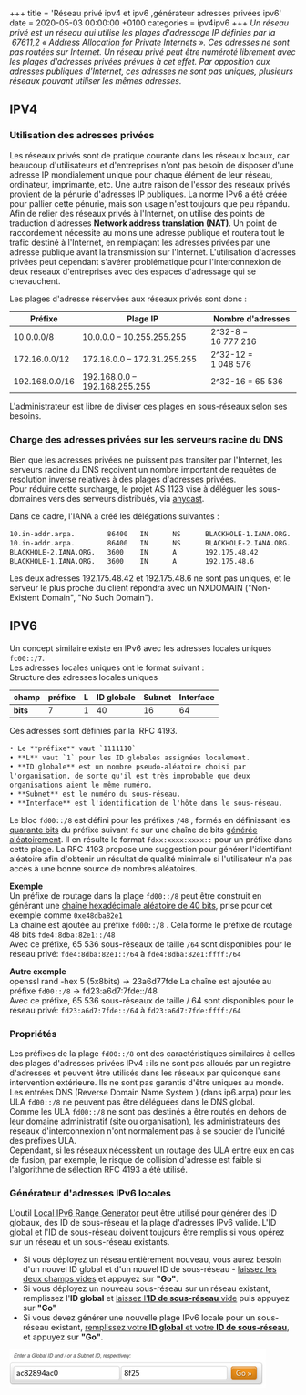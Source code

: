 +++
title = 'Réseau privé ipv4 et ipv6 ,générateur adresses privées ipv6'
date = 2020-05-03 00:00:00 +0100
categories = ipv4ipv6
+++
*Un réseau privé est un réseau qui utilise les plages d'adressage IP définies par la  67611,2 « Address Allocation for Private Internets ». Ces adresses ne sont pas routées sur Internet. Un réseau privé peut être numéroté librement avec les plages d'adresses privées prévues à cet effet. Par opposition aux adresses publiques d'Internet, ces adresses ne sont pas uniques, plusieurs réseaux pouvant utiliser les mêmes adresses.*
 
## IPV4

### Utilisation des adresses privées

Les réseaux privés sont de pratique courante dans les réseaux locaux, car beaucoup d'utilisateurs et d'entreprises n'ont pas besoin de disposer d'une adresse IP mondialement unique pour chaque élément de leur réseau, ordinateur, imprimante, etc. Une autre raison de l'essor des réseaux privés provient de la pénurie d'adresses IP publiques. La norme IPv6 a été créée pour pallier cette pénurie, mais son usage n'est toujours que peu répandu.  
Afin de relier des réseaux privés à l'Internet, on utilise des points de traduction d'adresses **Network address translation (NAT)**. Un point de raccordement nécessite au moins une adresse publique et routera tout le trafic destiné à l'Internet, en remplaçant les adresses privées par une adresse publique avant la transmission sur l'Internet. 
L'utilisation d'adresses privées peut cependant s'avérer problématique pour l'interconnexion de deux réseaux d'entreprises avec des espaces d'adressage qui se chevauchent. 

Les plages d'adresse réservées aux réseaux privés sont donc : 

Préfixe | Plage IP | Nombre d'adresses 
--------|----------|------------------
10.0.0.0/8 | 10.0.0.0 – 10.255.255.255 | 2^32-8 = 16 777 216 
172.16.0.0/12 | 172.16.0.0 – 172.31.255.255 | 2^32-12 = 1 048 576 
192.168.0.0/16 | 192.168.0.0 – 192.168.255.255 | 2^32-16 = 65 536 

L'administrateur est libre de diviser ces plages en sous-réseaux selon ses besoins.  

### Charge des adresses privées sur les serveurs racine du DNS

Bien que les adresses privées ne puissent pas transiter par l'Internet, les serveurs racine du DNS reçoivent un nombre important de requêtes de résolution inverse relatives à des plages d'adresses privées.  
Pour réduire cette surcharge, le projet AS 1123 vise à déléguer les sous-domaines vers des serveurs distribués, via [anycast](https://fr.wikipedia.org/wiki/Anycast).   

Dans ce cadre, l'IANA a créé les délégations suivantes : 

```
10.in-addr.arpa.        86400   IN      NS      BLACKHOLE-1.IANA.ORG.
10.in-addr.arpa.        86400   IN      NS      BLACKHOLE-2.IANA.ORG.
BLACKHOLE-2.IANA.ORG.   3600    IN      A       192.175.48.42
BLACKHOLE-1.IANA.ORG.   3600    IN      A       192.175.48.6
```

Les deux adresses 192.175.48.42 et 192.175.48.6 ne sont pas uniques, et le serveur le plus proche du client répondra avec un NXDOMAIN ("Non-Existent Domain", "No Such Domain"). 

## IPV6

Un concept similaire existe en IPv6 avec les adresses locales uniques `fc00::/7`.   
Les adresses locales uniques ont le format suivant :   
Structure des adresses locales uniques   

champ | préfixe  | L | ID globale | Subnet | Interface 
------|----------|---|------------|--------|----------
**bits** | 7 | 1 | 40 | 16 | 64 

Ces adresses sont définies par la  RFC 4193. 

    • Le **préfixe** vaut `1111110` 
    • **L** vaut `1` pour les ID globales assignées localement. 
    • **ID globale** est un nombre pseudo-aléatoire choisi par l'organisation, de sorte qu'il est très improbable que deux organisations aient le même numéro. 
    • **Subnet** est le numéro du sous-réseau. 
    • **Interface** est l'identification de l'hôte dans le sous-réseau.

Le bloc `fd00::/8` est défini pour les préfixes `/48` , formés en définissant les <u>quarante bits</u> du préfixe suivant `fd` sur une chaîne de bits <u>générée aléatoirement</u>. Il en résulte le format `fdxx:xxxx:xxxx::` pour un préfixe dans cette plage. La RFC 4193 propose une suggestion pour générer l'identifiant aléatoire afin d'obtenir un résultat de qualité minimale si l'utilisateur n'a pas accès à une bonne source de nombres aléatoires.

**Exemple**  
Un préfixe de routage dans la plage `fd00::/8` peut être construit en générant une <u>chaîne hexadécimale aléatoire de 40 bits</u>, prise pour cet exemple comme `0xe48dba82e1`   
La chaîne est ajoutée au préfixe `fd00::/8` . Cela forme le préfixe de routage 48 bits `fde4:8dba:82e1::/48`  
Avec ce préfixe, 65 536 sous-réseaux de taille `/64` sont disponibles pour le réseau privé: `fde4:8dba:82e1::/64` à `fde4:8dba:82e1:ffff:/64` 

**Autre exemple**  
openssl rand -hex 5 (5x8bits) &rarr; 23a6d77fde
La chaîne est ajoutée au préfixe `fd00::/8`  &rarr;  fd23:a6d7:7fde::/48  
Avec ce préfixe, 65 536 sous-réseaux de taille / 64 sont disponibles pour le réseau privé: `fd23:a6d7:7fde::/64` à  `fd23:a6d7:7fde:ffff:/64` 

### Propriétés

Les préfixes de la plage `fd00::/8` ont des caractéristiques similaires à celles des plages d'adresses privées IPv4 : ils ne sont pas alloués par un registre d'adresses et peuvent être utilisés dans les réseaux par quiconque sans intervention extérieure. Ils ne sont pas garantis d'être uniques au monde. Les entrées DNS (Reverse Domain Name System ) (dans ip6.arpa) pour les ULA `fd00::/8` ne peuvent pas être déléguées dans le DNS global.  
Comme les ULA `fd00::/8` ne sont pas destinés à être routés en dehors de leur domaine administratif (site ou organisation), les administrateurs des réseaux d'interconnexion n'ont normalement pas à se soucier de l'unicité des préfixes ULA.  
Cependant, si les réseaux nécessitent un routage des ULA entre eux en cas de fusion, par exemple, le risque de collision d'adresse est faible si l'algorithme de sélection RFC 4193 a été utilisé. 

### Générateur d'adresses IPv6 locales

L'outil [Local IPv6 Range Generator](https://www.ultratools.com/tools/rangeGenerator) peut être utilisé pour générer des ID globaux, des ID de sous-réseau et la plage d'adresses IPv6 valide. L'ID global et l'ID de sous-réseau doivent toujours être remplis si vous opérez sur un réseau et un sous-réseau existants.

* Si vous déployez un réseau entièrement nouveau, vous aurez besoin d'un nouvel ID global et d'un nouvel ID de sous-réseau - <u>laissez les deux champs vides</u> et appuyez sur **"Go"**.
* Si vous déployez un nouveau sous-réseau sur un réseau existant, remplissez l'**ID global** et <u>laissez l'**ID de sous-réseau** vide</u> puis appuyez sur **"Go"**
* Si vous devez générer une nouvelle plage IPv6 locale pour un sous-réseau existant, <u>remplissez votre **ID global** et votre **ID de sous-réseau**</u>, et appuyez sur **"Go"**.  

![](arg.png)


